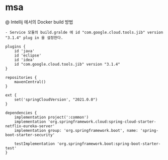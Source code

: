 # msa


@ Intellij 에서의 Docker build 방법 
    
    - Service 모듈의 build.gralde 에 id "com.google.cloud.tools.jib" version "3.1.4" plug in 을 설정한다.

    plugins {
        id 'java'
        id 'eclipse'
        id 'idea'
        id "com.google.cloud.tools.jib" version "3.1.4"
    }

    repositories {
        mavenCentral()
    }

    ext {
        set('springCloudVersion', "2021.0.0")
    }

    dependencies {
        implementation project(':common')
        implementation 'org.springframework.cloud:spring-cloud-starter-netflix-eureka-server'
        implementation group: 'org.springframework.boot', name: 'spring-boot-starter-security'

        testImplementation 'org.springframework.boot:spring-boot-starter-test'
    }
